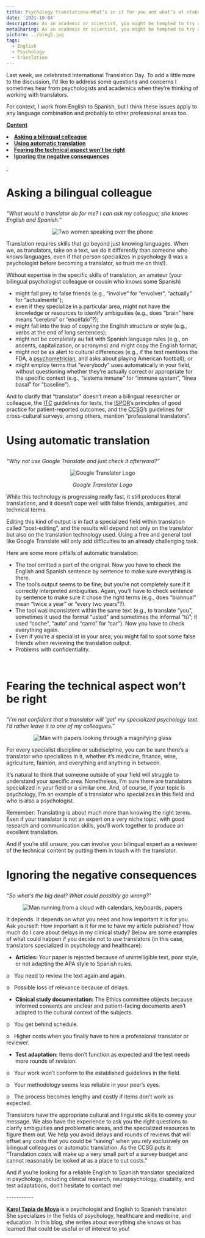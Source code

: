 ```yaml
---
title: Psychology translations—What’s in it for you and what’s at stake?
date: '2021-10-04'
description: As an academic or scientist, you might be tempted to try a DIY translation. But what are the pitfalls of not using a professional translator? / Si haces parte de la comunidad científica o investigadora, quizá tengas la tentación de traducir tú mismo o pedírselo a un colega, pero ¿cuáles son las desventajas de no usar un traductor profesional?
metaSharing: As an academic or scientist, you might be tempted to try a DIY translation. But what are the pitfalls of not using a professional translator?
picture: ../blog5.jpg
tags:
  - English
  - Psychology
  - Translation
---
```


<p>Last week, we celebrated International Translation Day. To add a little more to the discussion, I&rsquo;d like to address some questions and concerns I sometimes hear from psychologists and academics when they&rsquo;re thinking of working with translators.</p>
<p>For context, I work from English to Spanish, but I think these issues apply to any language combination and probably to other professional areas too.</p>
<p><strong><u>Content</u></strong></p>
<li><b><a href="#anchor-1">Asking a bilingual colleague</a></b></li>
<li><b><a href="#anchor-2">Using automatic translation</a></b></li>
<li><b><a href="#anchor-3">Fearing the technical aspect won&rsquo;t be right</a></b></li>
<li><b><a href="#anchor-4">Ignoring the negative consequences</a></b></li>
<p><strong><u>&nbsp;</u></strong></p>
<p  style="scroll-margin-top: 50px" id="anchor-1"><span></p>
<h1><p><strong>Asking a bilingual colleague</strong></p></h1>
<p><em>&ldquo;What would a translator do for me? I can ask my colleague; she knows English and Spanish.&rdquo;</em></p>

<p align="center">
  <img src="../../blog5-1.jpg " alt="Two women speaking over the phone">
</p>

<p>Translation requires skills that go beyond just knowing languages. When we, as translators, take on a text, we do it differently than someone who knows languages, even if that person specializes in psychology (I was a psychologist before becoming a translator, so trust me on this!).</p>
<p>Without expertise in the specific skills of translation, an amateur (your bilingual psychologist colleague or cousin who knows some Spanish)</p>
<ul>
<li>might fall prey to false friends (e.g., &ldquo;involve&rdquo; for &ldquo;envolver&rdquo;, &ldquo;actually&rdquo; for &ldquo;actualmente&rdquo;);</li>
<li>even if they specialize in a particular area, might not have the knowledge or resources to identify ambiguities (e.g., does &ldquo;brain&rdquo; here means &ldquo;cerebro&rdquo; or &ldquo;enc&eacute;falo&rdquo;?);</li>
<li>might fall into the trap of copying the English structure or style (e.g., verbs at the end of long sentences);</li>
<li>might not be completely au fait with Spanish language rules (e.g., on accents, capitalization, or acronyms) and might copy the English format;</li>
<li>might not be as alert to cultural differences (e.g., if the text mentions the FDA,&nbsp;a <a href="https://psytranslations.com/blog/blog_3%20psychometrist%20psychometrician%20/">psychometrician</a>, and asks about playing American football); or</li>
<li>might employ terms that &ldquo;everybody&rdquo; uses automatically in your field, without questioning whether they&rsquo;re actually correct or appropriate for the specific context (e.g., &ldquo;sistema inmune&rdquo; for &ldquo;immune system&rdquo;, &ldquo;l&iacute;nea basal&rdquo; for &ldquo;baseline&rdquo;).</li>
</ul>
<p>And to clarify that &ldquo;translator&rdquo; doesn&rsquo;t mean a bilingual researcher or colleague, the <a href="https://www.intestcom.org/files/guideline_test_adaptation_2ed.pdf">ITC</a> guidelines for tests, the <a href="https://pubmed.ncbi.nlm.nih.gov/15804318/">ISPOR</a>&rsquo;s principles of good practice for patient-reported outcomes, and the <a href="https://ccsg.isr.umich.edu/wp-content/uploads/2020/02/CCSG_Guidelines_Archive_2010_Version.pdf">CCSG</a>&rsquo;s guidelines for cross-cultural surveys, among others, mention &ldquo;professional translators&rdquo;.&nbsp;&nbsp;</p>

<p  style="scroll-margin-top: 50px" id="anchor-2"><span></p>
<h1><p><strong>Using automatic translation</strong></p></h1>
<p><em>&ldquo;Why not use Google Translate and just check it afterward?&rdquo;</em></p>

<p align="center">
  <img src="../../blog5-2.jpg " alt="Google Translator Logo">
</p>
<p align="center">
  <i>Google Translator Logo</i>

<p>While this technology is progressing really fast, it still produces literal translations, and it doesn&rsquo;t cope well with false friends, ambiguities, and technical terms.</p>
<p>Editing this kind of output is in fact a specialized field within translation called &ldquo;post-editing&rdquo;, and the results will depend not only on the translator but also on the translation technology used. Using a free and general tool like Google Translate will only add difficulties to an already challenging task.</p>
<p>Here are some more pitfalls of automatic translation:</p>
<ul>
<li>The tool omitted a part of the original. Now you have to check the English and Spanish sentence by sentence to make sure everything is there.</li>
<li>The tool&rsquo;s output seems to be fine, but you&rsquo;re not completely sure if it correctly interpreted ambiguities. Again, you&rsquo;ll have to check sentence by sentence to make sure it chose the right terms (e.g., does &ldquo;biannual&rdquo; mean &ldquo;twice a year&rdquo; or &ldquo;every two years&rdquo;?).</li>
<li>The tool was inconsistent within the same text (e.g., to translate &ldquo;you&rdquo;, sometimes it used the formal &ldquo;usted&rdquo; and sometimes the informal &ldquo;t&uacute;&rdquo;; it used &ldquo;coche&rdquo;, &ldquo;auto&rdquo; and &ldquo;carro&rdquo; for &ldquo;car&rdquo;). Now you have to check everything again.</li>
<li>Even if you&rsquo;re a specialist in your area, you might fail to spot some false friends when reviewing the translation output.</li>
<li>Problems with confidentiality.</li>
</ul>
<p>&nbsp;</p>
<p  style="scroll-margin-top: 50px" id="anchor-3"><span></p>
<h1><p><strong>Fearing the technical aspect won&rsquo;t be right</strong></p></h1>
<p><em>&ldquo;I&rsquo;m not confident that a translator will 'get' my specialized psychology text. I&rsquo;d rather leave it to one of my colleagues.&rdquo;</em></p>

<p align="center">
  <img src="../../blog5-3.jpg " alt="Man with papers looking through a magnifying glass">
</p>

<p>For every specialist discipline or subdiscipline, you can be sure there&rsquo;s a translator who specializes in it, whether it&rsquo;s medicine, finance, wine, agriculture, fashion, and everything and anything in between.&nbsp;</p>
<p>It&rsquo;s natural to think that someone outside of your field will struggle to understand your specific area. Nonetheless, I&rsquo;m sure there are translators specialized in your field or a similar one.&nbsp;And, of course, if your topic is psychology, I&rsquo;m an example of a translator who specializes in this field and who is also a psychologist.</p>
<p>Remember: Translating is about much more than knowing the right terms. Even if your translator is not an expert on a very niche topic, with good research and communication skills, you&rsquo;ll work together to produce an excellent translation.</p>
<p>And if you&rsquo;re still unsure, you can involve your bilingual expert as a reviewer of the technical content by putting them in touch with the translator.</p>

<p  style="scroll-margin-top: 50px" id="anchor-4"><span></p>
<h1><p><strong>Ignoring the negative consequences</strong></p></h1>
<p><em>&ldquo;So what&rsquo;s the big deal? What could possibly go wrong?&rdquo;</em></p>

<p align="center">
  <img src="../../blog5-4.jpg " alt="Man running from a cloud with calendars, keyboards, papers">
</p>

<p>It depends. It depends on what you need and how important it is for you. Ask yourself: How important is it for me to have my article published? How much do I care about delays in my clinical study? Below are some examples of what could happen if you decide not to use translators (in this case, translators specialized in psychology and healthcare):</p>
<ul>
<li><strong>Articles: </strong>Your paper is rejected because of unintelligible text, poor style, or not adapting the APA style to Spanish rules.</li>
</ul>
<p>o&nbsp;&nbsp; You need to review the text again and again.</p>
<p>o&nbsp;&nbsp; Possible loss of relevance because of delays.</p>
<ul>
<li><strong>Clinical study documentation: </strong>The Ethics committee objects because informed consents are unclear and patient-facing documents aren&rsquo;t adapted to the cultural context of the subjects.</li>
</ul>
<p>o&nbsp;&nbsp; You get behind schedule.</p>
<p>o&nbsp;&nbsp; Higher costs when you finally have to hire a professional translator or reviewer.</p>
<ul>
<li><strong>Test adaptation: </strong>Items don&rsquo;t function as expected and the test needs more rounds of revision. &nbsp;</li>
</ul>
<p>o&nbsp;&nbsp; Your work won&rsquo;t conform to the established guidelines in the field.</p>
<p>o&nbsp;&nbsp; Your methodology seems less reliable in your peer&rsquo;s eyes.</p>
<p>o&nbsp;&nbsp; The process becomes lengthy and costly if items don&rsquo;t work as expected.</p>
<p>Translators have the appropriate cultural and linguistic skills to convey your message. We also have the experience to ask you the right questions to clarify ambiguities and problematic areas, and the specialized resources to figure them out. We help you avoid delays and rounds of reviews that will offset any costs that you could be &ldquo;saving&rdquo; when you rely exclusively on bilingual colleagues or automatic translation. As the CCSG puts it: &ldquo;Translation costs will make up a very small part of a survey budget and cannot reasonably be looked at as a place to cut costs.&rdquo;</p>
<p>And if you&rsquo;re looking for a reliable English to Spanish translator specialized in psychology, including clinical research, neuropsychology, disability, and test adaptations, don&rsquo;t hesitate to contact me!</p>
</p>
<p>
    -----------
</p>
<p>
    <strong>
        <a href="https://psytranslations.com/contact/">Karol Tapia de Moya</a>
    </strong>
    is a psychologist and English to Spanish translator. She specializes in the
    fields of psychology, healthcare and medicine, and education. In this blog,
she writes about everything she knows
    or has learned that could be useful or of interest to you!
</p>
<div>
    <div>
        <div id="_com_7">
        </div>
    </div>
</div>
<div>
    <div>
        <div id="_com_7">
        </div>
    </div>
</div>
